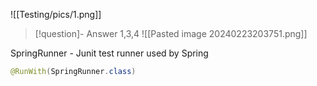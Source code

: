 ![[Testing/pics/1.png]]

> [!question]- Answer
> 1,3,4
> ![[Pasted image 20240223203751.png]]

SpringRunner - Junit test runner used by Spring
```java
@RunWith(SpringRunner.class)
```

